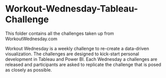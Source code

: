 # Workout-Wednesday-Tableau-Challenge
This folder contains all the challenges taken up from WorkoutWednesday.com

Workout Wednesday is a weekly challenge to re-create a data-driven visualization. The challenges are designed to kick-start personal development in Tableau and Power BI.
Each Wednesday a challenges are released and participants are asked to replicate the challenge that is posed as closely as possible.
